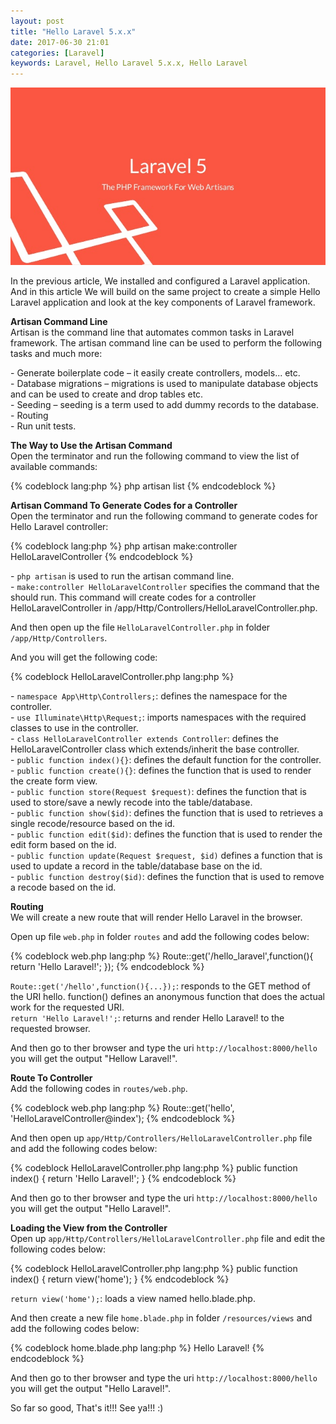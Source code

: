 ```yaml
---
layout: post
title: "Hello Laravel 5.x.x"
date: 2017-06-30 21:01
categories: [Laravel]
keywords: Laravel, Hello Laravel 5.x.x, Hello Laravel
---
```


<p>
  <img src="/images/laravel_5.jpg" width="600" alt="Hello Laravel 5.x.x" />
</p>

<p>
  In the previous article, We installed and configured a Laravel application. And in this article We will build on the same project to create a simple Hello Laravel application and look at the key components of Laravel framework.
</p>

<p>
  <strong>Artisan Command Line</strong><br/>
  Artisan is the command line that automates common tasks in Laravel framework. The artisan command line can be used to perform the following tasks and much more:
</p>

<p>
  - Generate boilerplate code – it easily create controllers, models... etc.<br/>
  - Database migrations – migrations is used to manipulate database objects and can be used to create and drop tables etc.<br/>
  - Seeding – seeding is a term used to add dummy records to the database.<br/>
  - Routing<br/>
  - Run unit tests.
</p>

<p>
  <strong>The Way to Use the Artisan Command</strong><br/>
  Open the terminator and run the following command to view the list of available commands:
</p>

{% codeblock lang:php %}
php artisan list
{% endcodeblock %}

<p>
  <strong>Artisan Command To Generate Codes for a Controller</strong><br/>
  Open the terminator and run the following command to generate codes for Hello Laravel controller:
</p>

{% codeblock lang:php %}
php artisan make:controller HelloLaravelController
{% endcodeblock %}

<p>
  - <code>php artisan</code> is used to run the artisan command line.<br/>
  - <code>make:controller HelloLaravelController</code> specifies the command that the should run. This command will create codes for a controller HelloLaravelController in /app/Http/Controllers/HelloLaravelController.php.
</p>

<p>
  And then open up the file <code>HelloLaravelController.php</code> in folder <code>/app/Http/Controllers</code>.
</p>

<p>
  And you will get the following code:
</p>

{% codeblock HelloLaravelController.php lang:php %}
<?php

namespace App\Http\Controllers;

use Illuminate\Http\Request;

use App\Http\Requests;
use App\Http\Controllers\Controller;

class HelloLaravelController extends Controller
{
  /**
   * Display a listing of the resource.
   *
   * @return Response
   */
  public function index()
  {
    //
  }

  /**
   * Show the form for creating a new resource.
   *
   * @return Response
   */
  public function create()
  {
    //
  }

  /**
   * Store a newly created resource in storage.
   *
   * @param  Request  $request
   * @return Response
   */
  public function store(Request $request)
  {
    //
  }

  /**
   * Display the specified resource.
   *
   * @param  int  $id
   * @return Response
   */
  public function show($id)
  {
    //
  }

  /**
   * Show the form for editing the specified resource.
   *
   * @param  int  $id
   * @return Response
   */
  public function edit($id)
  {
    //
  }

  /**
   * Update the specified resource in storage.
   *
   * @param  Request  $request
   * @param  int  $id
   * @return Response
   */
  public function update(Request $request, $id)
  {
    //
  }

  /**
   * Remove the specified resource from storage.
   *
   * @param  int  $id
   * @return Response
   */
  public function destroy($id)
  {
    //
  }
}
{% endcodeblock %}

<p>
  - <code>namespace App\Http\Controllers;</code>: defines the namespace for the controller.<br/>
  - <code>use Illuminate\Http\Request;</code>: imports namespaces with the required classes to use in the controller.<br/>
  - <code>class HelloLaravelController extends Controller</code>: defines the HelloLaravelController class which extends/inherit the base controller.<br/>
  - <code>public function index(){}</code>: defines the default function for the controller.<br/>
  - <code>public function create(){}</code>: defines the function that is used to render the create form view.<br/>
  - <code>public function store(Request $request)</code>: defines the function that is used to store/save a newly recode into the table/database.<br/>
  - <code>public function show($id)</code>: defines the function that is used to retrieves a single recode/resource based on the id.<br/>
  - <code>public function edit($id)</code>: defines the function that is used to render the edit form based on the id.<br/>
  - <code>public function update(Request $request, $id)</code> defines a function that is used to update a record in the table/database base on the id.<br/>
  - <code>public function destroy($id)</code>: defines the function that is used to remove a recode based on the id.
</p>

<p>
  <strong>Routing</strong><br/>
  We will create a new route that will render Hello Laravel in the browser.
</p>

<p>
  Open up file <code>web.php</code> in folder <code>routes</code> and add the following codes below:
</p>

{% codeblock web.php lang:php %}
Route::get('/hello_laravel',function(){
  return 'Hello Laravel!';
});
{% endcodeblock %}

<p>
  <code>Route::get('/hello',function(){...});</code>: responds to the GET method of the URI hello. function() defines an anonymous function that does the actual work for the requested URI.<br/>
  <code>return 'Hello Laravel!';</code>: returns and render Hello Laravel! to the requested browser.
</p>

<p>
  And then go to ther browser and type the uri <code>http://localhost:8000/hello</code> you will get the output "Hellow Laravel!".
</p>

<p>
  <strong>Route To Controller</strong><br/>
  Add the following codes in <code>routes/web.php</code>.
</p>

{% codeblock web.php lang:php %}
Route::get('hello', 'HelloLaravelController@index');
{% endcodeblock %}

<p>
  And then open up <code>app/Http/Controllers/HelloLaravelController.php</code> file and add the following codes below:
</p>

{% codeblock HelloLaravelController.php lang:php %}
public function index()
{
  return 'Hello Laravel!';
}
{% endcodeblock %}

<p>
  And then go to ther browser and type the uri <code>http://localhost:8000/hello</code> you will get the output "Hello Laravel!".
</p>

<p>
  <strong>Loading the View from the Controller</strong><br/>
  Open up <code>app/Http/Controllers/HelloLaravelController.php</code> file and edit the following codes below:
</p>

{% codeblock HelloLaravelController.php lang:php %}
public function index()
{
  return view('home');
}
{% endcodeblock %}

<p>
  <code>return view('home');</code>: loads a view named hello.blade.php.
</p>

<p>
  And then create a new file <code>home.blade.php</code> in folder <code>/resources/views</code> and add the following codes below:
</p>

{% codeblock home.blade.php lang:php %}
Hello Laravel!
{% endcodeblock %}

<p>
  And then go to ther browser and type the uri <code>http://localhost:8000/hello</code> you will get the output "Hello Laravel!".
</p>  

<p>
  So far so good, That's it!!! See ya!!! :)
</p>
